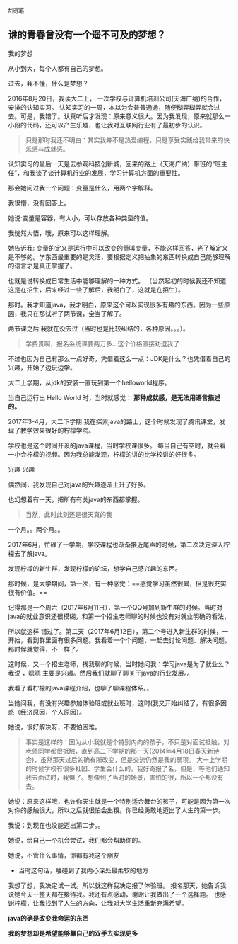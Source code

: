 #随笔 
## 谁的青春曾没有一个遥不可及的梦想？

我的梦想

从小到大，每个人都有自己的梦想。

过去，我不懂，什么是梦想？

2016年8月20日，我读大二上，
一次学校与计算机培训公司(天海广纳)的合作，安排的认知实习。
认知实习的一周，本以为会普普通通，随便糊弄糊弄就会过去。可是，我错了。认真听后才发现：原来意义很大。因为我发现，原来就那么一小段的代码，还可以产生乐趣，也让我对互联网行业有了最初步的认识。

> 只是那时我还不明白：其实我并不是热爱编程，只是享受实践给我带来的快乐感与成就感。

认知实习的最后一天是去参观科技创新城，回来的路上（天海广纳）带班的“班主任”，和我谈了谈计算机行业的发展，学习计算机方面的重要性。

那会她问过我一个问题：变量是什么，用两个字解释。

我很懵，没有回答上。

她说:变量是容器，有大小，可以存放各种类型的值。

我恍然大悟，哦，原来可以这样理解。

她告诉我:
变量的定义是运行中可以改变的量叫变量，不能这样回答，光了解定义是不够的。学东西最重要的是灵活，要根据定义把抽象的东西转换成自己能够理解的语言才是真正掌握了。

也就是说转换成日常生活中能够理解的一种方式。
（当然起初的时候我还不知道这是在招生，后来经过一些了解后，我明白了，这就是在招生）。

那时。我才知道java，我才明白，原来这个可以实现很多有趣的东西。因为一些原因，我只在那试听了两节课，全当了解了。

两节课之后 我就在没去过（当时也是比较纠结的，各种原因。。。）。
> 学费贵啊，报名系统课要两万多...这个价格直接劝退我了

不过也因为自己有那么一点好奇，凭借着这么一点：JDK是什么？也凭借着自己的兴趣，开始了边玩边学。

大二上学期，从jdk的安装一直玩到第一个helloworld程序。

当自己运行出 Hello World 时，当时就感觉： **那种成就感，是无法用语言描述的。**

2017年3-4月，大二下学期
我在探索java的路上，这个时候发现了腾讯课堂，发现了教学效果很好的柠檬学院。

学校也是这个时间开设的java课程，当时学校课很多。
每当自己有空时，就会看一小会柠檬的视频。因为我总能发现，柠檬的讲的比学校讲的好很多。

兴趣 兴趣

偶然间，我发现自己对java的兴趣逐渐上升了好多。

也幻想着有一天，把所有有关java的东西都掌握。

> 当然，此时此刻还是很天真的我

一个月。。两个月。。

2017年6月，忙碌了一学期，学校课程也渐渐接近尾声的时候，第二次决定深入柠檬去了解java。

发现柠檬的新生群，发现柠檬的论坛，想学自己感兴趣的东西。

那时候，是大学期间，第一次，有一种感觉：==感觉学习虽然很累，但是很充实很有价值。==

记得那是一个周六（2017年6月11日），第一个QQ号加到新生群的时候。当时对java的就业意识还很模糊，和第一个招生老师聊的时候也没有对就业明确的看法，

所以就这样
错过了。第二天（2017年6月12日），第二个号进入新生群的时候，一开始，看到群里面有很多问题。我看着一个个问题，一起去讨论问题、解决问题。那时候就觉得，不一样了。

这时候，又一个招生老师，找我聊的时候，当时她问我：学习java是为了就业么？我说 ，嗯嗯 主要是兴趣。然后我们就聊了聊关于java的行业发展。。

我看了看柠檬的java课程介绍，也聊了聊课程体系。。

当她问我，有没有兴趣参加体验班或就业班时，这时(我又开始纠结了，有很多困惑（经济原因，个人原因）。

她说，很好解决呀，不要怕困难。

> 事实是这样的：因为从小我就是个特别内向的孩子，不只是对面试抵触，对老师同学都很抵触，直到高二下学期的那一天(2014年4月18日春天新诗会)，虽然那天过后的确有所改变，但是交流仍然是我的弱项。
> 大一上学期的时候学校有很多社团、学生会什么的，我好奇报了名，但是，等他们通知我去面试时，我惧了。想像到了当时的场景，害怕的很，所以一个都没有去。

她说：原来这样哦，也许你天生就是一个特别适合舞台的孩子，可能是因为第一次对你的感触很大，所以之后就很怕会出糗。你已经勇敢地迈出了人生的第一步。

我说：到现在也没能迈出第二步。。

她说，给自己一个机会尝试，我们都会帮助你的。

她说，不管什么事情，你都有我这个朋友

- 当时这句话，触碰到了我内心深处最柔软的地方

我想了想，我决定试一试。所以就这样我决定报了体验班。
报名那天，她告诉我说她今天一整天都在接待我。我还有点感动，谢谢让我做出了一个选择题。
也感谢柠檬，让我找到了人生的方向，让我对大学生活重新充满希望。

**java的确是改变我命运的东西**

**我的梦想却是希望能够靠自己的双手去实现更多**
